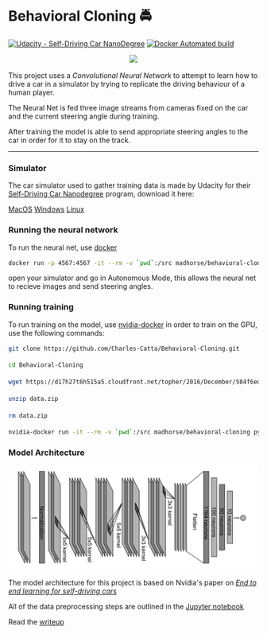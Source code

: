 # Behavioral Cloning 🚔
[![Udacity - Self-Driving Car NanoDegree](https://s3.amazonaws.com/udacity-sdc/github/shield-carnd.svg)](http://www.udacity.com/drive) [![Docker Automated build](https://img.shields.io/docker/automated/madhorse/behavioral-cloning.svg)](https://hub.docker.com/r/madhorse/behavioral-cloning/)

<p align="center">
   <img src="img/driving.gif">
</p>

This project uses a _Convolutional Neural Network_ to attempt to learn how to drive a car in a simulator by trying to replicate the driving behaviour of a human player. 

The Neural Net is fed three image streams from cameras fixed on the car and the current steering angle during training.

After training the model is able to send appropriate steering angles to the car in order for it to stay on the track.

----

### Simulator

The car simulator used to gather training data is made by Udacity for their [Self-Driving Car Nanodegree](https://www.udacity.com/drive) program, download it here:

   [MacOS](https://d17h27t6h515a5.cloudfront.net/topher/2017/February/58983385_beta-simulator-mac/beta-simulator-mac.zip)   [Windows](https://d17h27t6h515a5.cloudfront.net/topher/2017/February/58983318_beta-simulator-windows/beta-simulator-windows.zip)   [Linux](https://d17h27t6h515a5.cloudfront.net/topher/2017/February/58983558_beta-simulator-linux/beta-simulator-linux.zip) 



### Running the neural network

To run the neural net, use [docker](https://store.docker.com/search?type=edition&offering=community)
```sh
docker run -p 4567:4567 -it --rm -v `pwd`:/src madhorse/behavioral-cloning python3 drive.py model.h5
```
open your simulator and go in Autonomous Mode, this allows the neural net to recieve images and send steering angles.

### Running training

To run training on the model, use [nvidia-docker](https://github.com/NVIDIA/nvidia-docker) in order to train on the GPU,
use the following commands:

```sh
git clone https://github.com/Charles-Catta/Behavioral-Cloning.git

cd Behavioral-Cloning

wget https://d17h27t6h515a5.cloudfront.net/topher/2016/December/584f6edd_data/data.zip

unzip data.zip

rm data.zip

nvidia-docker run -it --rm -v `pwd`:/src madhorse/behavioral-cloning python3 model.py
```


### Model Architecture

![Model Architecture](img/model.png)

The model architecture for this project is based on Nvidia's paper on [_End to end learning for self-driving cars_](http://images.nvidia.com/content/tegra/automotive/images/2016/solutions/pdf/end-to-end-dl-using-px.pdf)

All of the data preprocessing steps are outlined in the [Jupyter notebook](https://nbviewer.jupyter.org/github/Charles-Catta/Behavioral-Cloning/blob/master/Behavioral_Cloning.ipynb)

Read the [writeup](https://htmlpreview.github.io/?https://github.com/Charles-Catta/Behavioral-Cloning/blob/master/writeup.html)
